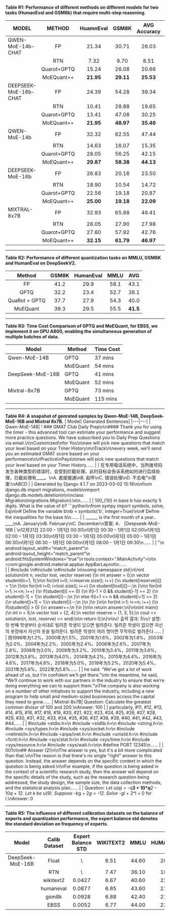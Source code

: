 **Table R1: Performance of different methods on different models for two tasks (HumanEval and GSM8k) that require multi-step reasoning.**

| MODEL                 |   METHOD    | HuamnEval |   GSM8K   | AVG Accuracy  |  Gain  |
| --------------------- | :---------: | :-------: | :-------: | :-------: | :----: |
| QWEN-MoE-14b-CHAT     |     FP      |   21.34   |   30.71   |   26.03   |   -    |
|                       |     RTN     |   7.32    |   9.70    |   8.51    |   -    |
|                       | Quarot+GPTQ |   15.24   |   26.08   |   20.66   |   -    |
|                       | MoEQuant++  | **21.95** | **29.11** | **25.53** | 23.57% |
| DEEPSEEK-MoE-16b-CHAT |     FP      |   24.39   |   54.28   |   39.34   |   -    |
|                       |     RTN     |   10.41   |   28.88   |   19.65   |   -    |
|                       | Quarot+GPTQ |   13.41   |   47.08   |   30.25   |   -    |
|                       | MoEQuant++  | **21.95** | **48.97** | **35.46** | 17.22% |
| QWEN-MoE-14b          |     FP      |   32.32   |   62.55   |   47.44   |   -    |
|                       |     RTN     |   14.63   |   16.07   |   15.35   |   -    |
|                       | Quarot+GPTQ |   28.05   |   56.25   |   42.15   |   -    |
|                       | MoEQuant++  | **29.87** | **58.38** | **44.13** | 4.69%  |
| DEEPSEEK-MoE-16b      |     FP      |   26.83   |   20.16   |   23.50   |   -    |
|                       |     RTN     |   18.90   |   10.54   |   14.72   |   -    |
|                       | Quarot+GPTQ |   22.56   |   19.18   |   20.87   |   -    |
|                       | MoEQuant++  | **25.00** | **19.18** | **22.09** | 5.85%  |
| MIXTRAL-8x7B          |     FP      |   32.93   |   65.88   |   49.41   |   -    |
|                       |     RTN     |   28.05   |   27.90   |   27.98   |   -    |
|                       | Quarot+GPTQ |   27.60   |   57.92   |   42.76   |   -    |
|                       | MoEQuant++  | **32.15** | **61.79** | **46.97** | 9.84%  |


---

**Table R2: Performance of different quantization tasks on MMLU, GSM8K and HumanEval on DeepSeekV2.**


|    Method     | GSM8K | HumanEval | MMLU | AVG  |
| :-----------: | :---: | :-------: | :--: | ---- |
|      FP       | 41.2  |   29.9    | 58.1 | 43.1 |
|     GPTQ      | 32.2  |   23.4    | 52.7 | 36.1 |
| QuaRot + GPTQ | 37.7  |   27.9    | 54.3 | 40.0 |
|   MoEQuant    | 39.3  |   29.5    | 55.5 | **41.5** |

---

**Table R3: Time Cost Comparison of GPTQ and MoEQuant, for EBSS, we implement it on GPU A800, enabling the simultaneous generation of multiple batches of data.**

| Model            | Method   | Time Cost |
| ---------------- | -------- | --------- |
| Qwen-MoE-14B     | GPTQ     |   37 mins  |
|                  | MoEQuant |   54 mins  |
| DeepSeek-MoE-16B | GPTQ     |   41 mins  |
|                  | MoEQuant |   52 mins  | 
| Mixtral-8x7B     | GPTQ     |   73 mins  |
|                  | MoEQuant |   115 mins  |
---
**Table R4: A snapshot of genrated samples by Qwen-MoE-14B, DeepSeek-MoE-16B and Mixtral 8x7B.**
| Model| Generated Sentences|
|---|---|
| Qwen-MoE-14B| ! ### GMAT Club Daily Prep\n\n#### Thank you for using the timer - this advanced tool can estimate your performance and suggest more practice questions. We have subscribed you to Daily Prep Questions via email.\n\nCustomized\nfor You\n\nwe will pick new questions that match your level based on your Timer History\n\nTrack\n\nevery week, we’ll send you an estimated GMAT score based on your performance\n\nPractice\nPays\n\nwe will pick new questions that match your level based on your Timer History......
| | 在专用电话系统中，当所拨号码发生各种类型的错误时，会受到拦截处理，此时目标会告诉系统如何进行后续处理，拦截处理有____。\nA. 直接接通\nB. 起呼\nC. 错误处理\nD. 不去电"\n答案:\nABCD
| | Generated by Django 4.1.7 on 2023-03-02 15:18\n\nfrom django.db import migrations, models\nimport django.db.models.deletion\n\n\nclass Migration(migrations.Migration):\n\n......
| | 100_{10} in base b has exactly 5 digits. What is the value of $b$? ```python\nfrom sympy import symbols, solve, Eq\n\n# Define the variable b\nb = symbols('b', integer=True)\n\n# Define the inequalities for the base b\n......
| | ______ is the first month of a year．____\nA. January\nB. February\nC. December\n答案: A．
|Deepseek-MoE-16B | \n12月31日 22:00 – 1月1日 00:30\n1月1日 00:30 – 1月1日 02:00\n1月1日 02:00 – 1月1日 03:30\n1月1日 03:30 – 1月1日 05:00\n1月1日 05:00 – 1月1日 06:30\n1月1日 06:30 – 1月1日 08:00\n1月1日 08:00 – 1月1日 09:30\n......
| | "\n    android:layout_width="match_parent"\n    android:layout_height="match_parent"\n    android:fitsSystemWindows="true"\n    tools:context=".MainActivity">\n\n    <com.google.android.material.appbar.AppBarLayout\n......     
| | #include <string>\n#include <vector>\n#include <algorithm>\n\nusing namespace std;\n\nint solution(int n, vector<int> lost, vector<int> reserve) {\n    int answer = 0;\n    vector<int> student(n+1, 1);\n\n    for(int i=0; i<reserve.size(); i++) {\n        student[reserve[i]] = 1;\n    }\n\n    for(int i=0; i<lost.size(); i++) {\n        student[lost[i]]--;\n    }\n\n    for(int i=1; i<=n; i++) {\n        if(student[i] == 0) {\n            if(i-1 > 0 && student[i-1] == 2) {\n                student[i-1] = 1;\n                student[i]--;\n            }\n            else if(i+1 <= n && student[i+1] == 2) {\n                student[i+1] = 1;\n                student[i]--;\n            }\n        }\n    }\n\n    for(int i=1; i<=n; i++) {\n        if(student[i] > 0) {\n            answer++;\n        }\n    }\n\n    return answer;\n}\n\nint main() {\n    int n = 5;\n    vector<int> lost = {2, 4};\n    vector<int> reserve = {1, 3, 5};\n    cout << solution(n, lost, reserve) << endl;\n\n    return 0;\n}\n\n// 출력 결과: 5\n// 설명: 첫 번째 학생부터 순서대로 빌려준 학생이 있으면 빌려준다. 빌려준 학생이 없으면 자신의 옷장에서 자신의 옷을 빌려준다. 빌려준 학생이 여러 명이면 무작위로 빌려준다......
| | 而1998年为1.2%，2000年为1.5%，2001年为1.6%，2002年为1.8%，2003年为2.0%，2004年为2.2%，2005年为2.4%，2006年为2.6%，2007年为2.8%，2008年为3.0%，2009年为3.2%，2010年为3.4%，2011年为3.6%，2012年为3.8%，2013年为4.0%，2014年为4.2%，2015年为4.4%，2016年为4.6%，2017年为4.8%，2018年为5.0%，2019年为5.2%，2020年为5.4%，2021年为5.6%，2022年为5.8%......
| | he said. “We’ve got a lot of work ahead of us, but I’m confident we’ll get there.”\nIn the meantime, he said, “We’ll continue to work with our partners in the industry to ensure that we’re doing everything we can to support them.”\nThe company is also working on a number of other initiatives to support the industry, including a new program to help small and medium-sized businesses access the capital they need to grow......
| Mixtral-8x7B| Question: Calculate the greatest common divisor of 100 and 200.\nAnswer: 100
| | particularly, #11, #12, #13, #14, #15, #16, #17, #18, #19, #20, #21, #22, #23, #24, #25, #26, #27, #28, #29, #30, #31, #32, #33, #34, #35, #36, #37, #38, #39, #40, #41, #42, #43, #44......
| | #include <stdio.h>\n #include <stdlib.h>\n #include <string.h>\n #include <sys/types.h>\n #include <sys/socket.h>\n #include <netinet/in.h>\n #include <arpa/inet.h>\n #include <unistd.h>\n #include <fcntl.h>\n #include <sys/stat.h>\n #include <sys/time.h>\n #include <sys/resource.h>\n #include <sys/wait.h>\n\n #define PORT 12345\n......
| | 001\n\n## Answer (2)\n\nThe answer is yes, but it\'s a bit more complicated than that.\n\nThe reason is that there\'s no single "right" answer to this question. Instead, the answer depends on the specific context in which the question is being asked.\n\nFor example, if the question is being asked in the context of a scientific research study, then the answer will depend on the specific details of the study, such as the research question being addressed, the study design, the sample size, the data collection methods, and the statistical analysis plan......
| | Question: Let u(q) = -q**3 + 10*q**2 - 10*q + 12. Let k be u(9). Suppose -k*g + 2*g = -12. Solve -g*l + 2*l = 0 for l.\nAnswer: 0


---

**Table R5: The influence of different calibration datasets on the balance of experts and quantization performance, the expert balance std denotes the standard deviation on frequency of experts.**

| Model | Calib Dataset | Expert Balance STD  | WIKITEXT2 | MMLU | HUMANEVAL | GSM8K | BOOLQ| HELLASWAG | OPENBOOKQA | MATHQA |  AVG Accuracy | 
| :--------------: | :---: | :---: | :---: | :---: | :---: | :---: | :---: | :---: | :---: | :---: | :---: |
| DeepSeek-MoE-16B | Float |   \    | 6.51 | 44.60 | 26.83 | 20.16 | 72.72|58.06|32.20|31.49|40.86|
|                  | RTN   |   \    | 7.47 | 36.10 | 18.90 | 10.54 |70.21|55.76|30.60|28.87|35.85|
|                  | wikitext2 | 0.0427 | 6.67 | 40.60 | 22.56 | 19.18 | 72.17|57.03|30.60|30.95|39.01|
|                  | humaneval | 0.0877 | 6.85 | 43.60 | 21.34 | 15.39 | 73.79|56.91|30.80|30.48|38.90|
|                  | gsm8k     | 0.0928 | 6.88 | 42.40 | 21.65 | 16.59 | 73.57|57.01|30.20|30.72|38.88|
|                  | EBSS      | 0.0052 | 6.77 | 44.00 | 23.78 | 18.19 | 73.24|57.21|31.80|30.92|**39.87**|


